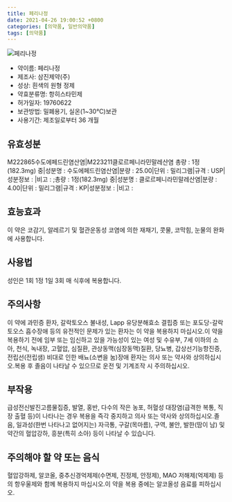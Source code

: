 ```yaml
---
title: 페리나정
date: 2021-04-26 19:00:52 +0800
categories: [의약품, 일반의약품]
tags: [의약품]
---
```

![페리나정](https://nedrug.mfds.go.kr/pbp/cmn/itemImageDownload/149140683129300030)

- 약이름: 페리나정
- 제조사: 삼진제약(주)
- 성상: 흰색의 원형 정제
- 약효분류명: 항히스타민제
- 허가일자: 19760622
- 보관방법: 밀폐용기, 실온(1~30℃)보관
- 사용기간: 제조일로부터 36 개월
## 유효성분
M222865수도에페드린염산염|M223211클로르페니라민말레산염
총량 : 1정(182.3mg) 중|성분명 : 수도에페드린염산염|분량 : 25.00|단위 : 밀리그램|규격 : USP|성분정보 : |비고 : ;총량 : 1정(182.3mg) 중|성분명 : 클로르페니라민말레산염|분량 : 4.00|단위 : 밀리그램|규격 : KP|성분정보 : |비고 :
## 효능효과
이 약은 코감기, 알레르기 및 혈관운동성 코염에 의한 재채기, 콧물, 코막힘, 눈물의 완화에 사용합니다.
## 사용법
성인은 1회 1정 1일 3회 매 식후에 복용합니다.
## 주의사항
이 약에 과민증 환자, 갈락토오스 불내성, Lapp 유당분해효소 결핍증 또는 포도당-갈락토오스 흡수장애 등의 유전적인 문제가 있는 환자는 이 약을 복용하지 마십시오.이 약을 복용하기 전에 임부 또는 임신하고 있을 가능성이 있는 여성 및 수유부, 7세 이하의 소아, 천식, 녹내장, 고혈압, 심질환, 관상동맥(심장동맥)질환, 당뇨병, 갑상선기능항진증, 전립선(전립샘) 비대로 인한 배뇨(소변을 눔)장애 환자는 의사 또는 약사와 상의하십시오.복용 후 졸음이 나타날 수 있으므로 운전 및 기계조작 시 주의하십시오.
## 부작용
급성전신발진고름물집증, 발열, 홍반, 다수의 작은 농포, 허혈성 대장염(급격한 복통, 직장 출혈 등)이 나타나는 경우 복용을 즉각 중지하고 의사 또는 약사와 상의하십시오.졸음, 일과성(한번 나타나고 없어지는) 자극통, 구갈(목마름), 구역, 불안, 발한(땀이 남) 및 약간의 혈압강하, 흥분(특히 소아) 등이 나타날 수 있습니다.
## 주의해야 할 약 또는 음식
혈압강하제, 알코올, 중추신경억제제(수면제, 진정제, 안정제), MAO 저해제(억제제) 등의 항우울제와 함께 복용하지 마십시오.이 약을 복용 중에는 알코올성 음료를 피하십시오.
